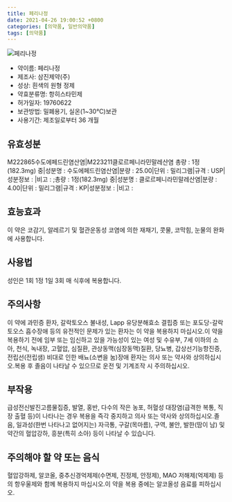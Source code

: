 ```yaml
---
title: 페리나정
date: 2021-04-26 19:00:52 +0800
categories: [의약품, 일반의약품]
tags: [의약품]
---
```

![페리나정](https://nedrug.mfds.go.kr/pbp/cmn/itemImageDownload/149140683129300030)

- 약이름: 페리나정
- 제조사: 삼진제약(주)
- 성상: 흰색의 원형 정제
- 약효분류명: 항히스타민제
- 허가일자: 19760622
- 보관방법: 밀폐용기, 실온(1~30℃)보관
- 사용기간: 제조일로부터 36 개월
## 유효성분
M222865수도에페드린염산염|M223211클로르페니라민말레산염
총량 : 1정(182.3mg) 중|성분명 : 수도에페드린염산염|분량 : 25.00|단위 : 밀리그램|규격 : USP|성분정보 : |비고 : ;총량 : 1정(182.3mg) 중|성분명 : 클로르페니라민말레산염|분량 : 4.00|단위 : 밀리그램|규격 : KP|성분정보 : |비고 :
## 효능효과
이 약은 코감기, 알레르기 및 혈관운동성 코염에 의한 재채기, 콧물, 코막힘, 눈물의 완화에 사용합니다.
## 사용법
성인은 1회 1정 1일 3회 매 식후에 복용합니다.
## 주의사항
이 약에 과민증 환자, 갈락토오스 불내성, Lapp 유당분해효소 결핍증 또는 포도당-갈락토오스 흡수장애 등의 유전적인 문제가 있는 환자는 이 약을 복용하지 마십시오.이 약을 복용하기 전에 임부 또는 임신하고 있을 가능성이 있는 여성 및 수유부, 7세 이하의 소아, 천식, 녹내장, 고혈압, 심질환, 관상동맥(심장동맥)질환, 당뇨병, 갑상선기능항진증, 전립선(전립샘) 비대로 인한 배뇨(소변을 눔)장애 환자는 의사 또는 약사와 상의하십시오.복용 후 졸음이 나타날 수 있으므로 운전 및 기계조작 시 주의하십시오.
## 부작용
급성전신발진고름물집증, 발열, 홍반, 다수의 작은 농포, 허혈성 대장염(급격한 복통, 직장 출혈 등)이 나타나는 경우 복용을 즉각 중지하고 의사 또는 약사와 상의하십시오.졸음, 일과성(한번 나타나고 없어지는) 자극통, 구갈(목마름), 구역, 불안, 발한(땀이 남) 및 약간의 혈압강하, 흥분(특히 소아) 등이 나타날 수 있습니다.
## 주의해야 할 약 또는 음식
혈압강하제, 알코올, 중추신경억제제(수면제, 진정제, 안정제), MAO 저해제(억제제) 등의 항우울제와 함께 복용하지 마십시오.이 약을 복용 중에는 알코올성 음료를 피하십시오.
